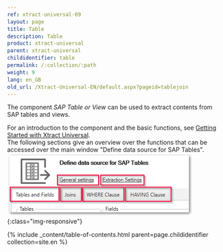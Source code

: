 ```yaml
---
ref: xtract-universal-09
layout: page
title: Table
description: Table
product: xtract-universal
parent: xtract-universal
childidentifier: table
permalink: /:collection/:path
weight: 9
lang: en_GB
old_url: /Xtract-Universal-EN/default.aspx?pageid=tablejoin
---
```


The component *SAP Table or View* can be used to extract contents from SAP tables and views. <br>

For an introduction to the component and the basic functions, see [Getting Started with Xtract Universal](./getting-started-xu).   
The following sections give an overview over the functions that can be accessed over the main window "Define data source for SAP Tables".
![Table main window](/img/content/table/table_main-window_2.png){:class="img-responsive"}

{% include _content/table-of-contents.html parent=page.childidentifier collection=site.en %}